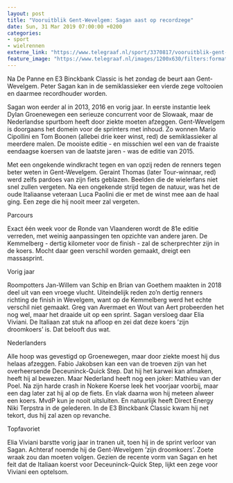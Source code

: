 ```yaml
---
layout: post
title: "Vooruitblik Gent-Wevelgem: Sagan aast op recordzege"
date: Sun, 31 Mar 2019 07:00:00 +0200
categories: 
- sport 
- wielrennen 
externe_link: "https://www.telegraaf.nl/sport/3370817/vooruitblik-gent-wevelgem-sagan-aast-op-recordzege"
feature_image: "https://www.telegraaf.nl/images/1200x630/filters:format(jpeg):quality(80)/cdn-kiosk-api.telegraaf.nl/9abaf680-539f-11e9-8851-02d2fb1aa1d7.jpg"
---
```


<p class="intro">Na De Panne en E3 Binckbank Classic is het zondag de beurt aan Gent-Wevelgem. Peter Sagan kan in de semiklassieker een vierde zege voltooien en daarmee recordhouder worden.</p> <p>Sagan won eerder al in 2013, 2016 en vorig jaar. In eerste instantie leek Dylan Groenewegen een serieuze concurrent voor de Slowaak, maar de Nederlandse spurtbom heeft door ziekte moeten afzeggen. Gent-Wevelgem is doorgaans het domein voor de sprinters met inhoud. Zo wonnen Mario Cipollini en Tom Boonen (allebei drie keer winst, red) de semiklassieker al meerdere malen. De mooiste editie - en misschien wel een van de fraaiste eendaagse koersen van de laatste jaren - was de editie van 2015.</p><p>Met een ongekende windkracht tegen en van opzij reden de renners tegen beter weten in Gent-Wevelgem. Geraint Thomas (later Tour-winnaar, red) werd zelfs pardoes van zijn fiets geblazen. Beelden die de wielerfans niet snel zullen vergeten. Na een ongekende strijd tegen de natuur, was het de oude Italiaanse veteraan Luca Paolini die er met de winst mee aan de haal ging. Een zege die hij nooit meer zal vergeten.</p><p>Parcours</p><p>Exact één week voor de Ronde van Vlaanderen wordt de 81e editie verreden, met weinig aanpassingen ten opzichte van andere jaren. De Kemmelberg - dertig kilometer voor de finish - zal de scherprechter zijn in de koers. Mocht daar geen verschil worden gemaakt, dreigt een massasprint.</p><p>Vorig jaar</p><p>Roompotters Jan-Willem van Schip en Brian van Goethem maakten in 2018 deel uit van een vroege vlucht. Uiteindelijk reden zo’n dertig renners richting de finish in Wevelgem, want op de Kemmelberg werd het echte verschil niet gemaakt. Greg van Avermaet en Wout van Aert probeerden het nog wel, maar het draaide uit op een sprint. Sagan versloeg daar Elia Viviani. De Italiaan zat stuk na afloop en zei dat deze koers ’zijn droomkoers’ is. Dat belooft dus wat.</p><p>Nederlanders</p><p>Alle hoop was gevestigd op Groenewegen, maar door ziekte moest hij dus helaas afzeggen. Fabio Jakobsen kan een van de troeven zijn van het overheersende Deceuninck-Quick Step. Dat hij het karwei kan afmaken, heeft hij al bewezen. Maar Nederland heeft nog een joker: Mathieu van der Poel. Na zijn harde crash in Nokere Koerse leek het voorjaar voorbij, maar een dag later zat hij al op de fiets. En vlak daarna won hij meteen alweer een koers. MvdP kun je nooit uitsluiten. En natuurlijk heeft Direct Energy Niki Terpstra in de gelederen. In de E3 Binckbank Classic kwam hij net tekort, dus hij zal azen op revanche.</p><p>Topfavoriet</p><p>Elia Viviani barstte vorig jaar in tranen uit, toen hij in de sprint verloor van Sagan. Achteraf noemde hij de Gent-Wevelgem ’zijn droomkoers’. Zoete wraak zou dan moeten volgen. Gezien de recente vorm van Sagan en het feit dat de Italiaan koerst voor Deceuninck-Quick Step, lijkt een zege voor Viviani een optelsom.</p>
